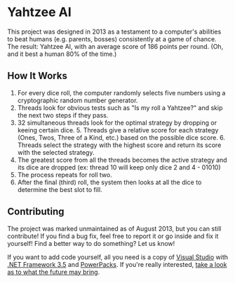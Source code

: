 Yahtzee AI
=========

This project was designed in 2013 as a testament to a computer's abilities to beat humans (e.g. parents, bosses) consistently at a game of chance.  The result: Yahtzee AI, with an average score of 186 points per round.  (Oh, and it best a human 80% of the time.)

How It Works
-----------
1. For every dice roll, the computer randomly selects five numbers using a cryptographic random number generator.
2. Threads look for obvious tests such as "Is my roll a Yahtzee?" and skip the next two steps if they pass.
2. 32 simultaneous threads look for the optimal strategy by dropping or keeing certain dice.
	5. Threads give a relative score for each strategy (Ones, Twos, Three of a Kind, etc.) based on the possible dice score.
	6. Threads select the strategy with the highest score and return its score with the selected strategy.
4. The greatest score from all the threads becomes the active strategy and its dice are dropped (ex: thread 10 will keep only dice 2 and 4 - 01010)
5. The process repeats for roll two.
6. After the final (third) roll, the system then looks at all the dice to determine the best slot to fill.

Contributing
----------
The project was marked unmaintained as of August 2013, but you can still contribute!  If you find a bug fix, feel free to report it or go inside and fix it yourself!  Find a better way to do something?  Let us know!

If you want to add code yourself, all you need is a copy of [Visual Studio](http://visualstudio.com) with [.NET Framework 3.5](http://www.microsoft.com/en-us/download/details.aspx?id=21) and [PowerPacks](http://www.microsoft.com/en-us/download/details.aspx?id=25169).  If you're really interested, [take a look as to what the future may bring](http://www.alexwg.org/publications/PhysRevLett_110-168702.pdf).
